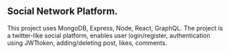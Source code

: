 ## Social Network Platform.

This project uses MongoDB, Express, Node, React, GraphQL.
The project is a twitter-like social platform, enables user login/register, authentication using JWTtoken, adding/deleting post, likes, comments. 
